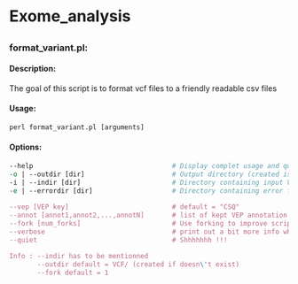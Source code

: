 # Exome_analysis


## 

### format_variant.pl: 

#### Description:

The goal of this script is to format vcf files to a friendly readable csv files

#### Usage:

```perl    
perl format_variant.pl [arguments]
```

#### Options:

```perl
--help                                   # Display complet usage and quit 
-o | --outdir [dir]                      # Output directory (created is doesn't exist)
-i | --indir [dir]                       # Directory containing input VCF files 
-e | --errordir [dir]                    # Directory containing error files (default = outdir/error, 
                                                                            created is doesn't exist)
--vep [VEP key]                          # default = "CSQ"
--annot [annot1,annot2,...,annotN]       # list of kept VEP annotation (default = all) 
--fork [num_forks]                       # Use forking to improve script runtime (default = 1)
--verbose                                # print out a bit more info while running
--quiet                                  # Shhhhhhh !!!

Info : --indir has to be mentionned
       --outdir default = VCF/ (created if doesn\'t exist)
       --fork default = 1
```



